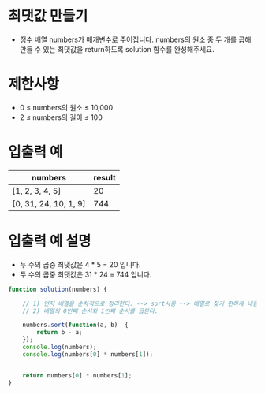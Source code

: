 # 최댓값 만들기
- 정수 배열 numbers가 매개변수로 주어집니다. numbers의 원소 중 두 개를 곱해 만들 수 있는 최댓값을 return하도록 solution 함수를 완성해주세요.



# 제한사항
- 0 ≤ numbers의 원소 ≤ 10,000
- 2 ≤ numbers의 길이 ≤ 100

# 입출력 예
| numbers | result |
| ------- | ------ |
| [1, 2, 3, 4, 5] | 20 |
| [0, 31, 24, 10, 1, 9] | 744 |

# 입출력 예 설명
- 두 수의 곱중 최댓값은 4 * 5 = 20 입니다.
- 두 수의 곱중 최댓값은 31 * 24 = 744 입니다.

```javascript
function solution(numbers) {

    // 1) 먼저 배열을 순차적으로 정리한다. --> sort사용 --> 배열로 찾기 편하게 내림차순으로 정리한다.
    // 2) 배열의 0번째 순서와 1번째 순서를 곱한다.

    numbers.sort(function(a, b)  {
        return b - a;
    });
    console.log(numbers);
    console.log(numbers[0] * numbers[1]);


    return numbers[0] * numbers[1];
}
```
